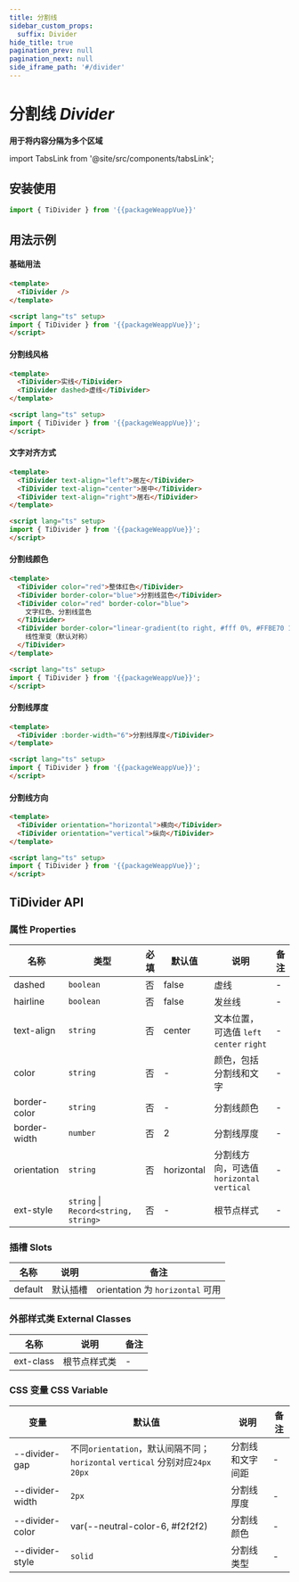 ```yaml
---
title: 分割线
sidebar_custom_props:
  suffix: Divider
hide_title: true
pagination_prev: null
pagination_next: null
side_iframe_path: '#/divider'
---
```


# 分割线 _Divider_

**用于将内容分隔为多个区域**

import TabsLink from '@site/src/components/tabsLink';

<TabsLink id="tidivider-api" />

## 安装使用

```typescript showLineNumbers
import { TiDivider } from '{{packageWeappVue}}'
```

## 用法示例

#### 基础用法

```html showLineNumbers
<template>
  <TiDivider />
</template>

<script lang="ts" setup>
import { TiDivider } from '{{packageWeappVue}}';
</script>
```

#### 分割线风格

```html showLineNumbers
<template>
  <TiDivider>实线</TiDivider>
  <TiDivider dashed>虚线</TiDivider>
</template>

<script lang="ts" setup>
import { TiDivider } from '{{packageWeappVue}}';
</script>
```

#### 文字对齐方式

```html showLineNumbers
<template>
  <TiDivider text-align="left">居左</TiDivider>
  <TiDivider text-align="center">居中</TiDivider>
  <TiDivider text-align="right">居右</TiDivider>
</template>

<script lang="ts" setup>
import { TiDivider } from '{{packageWeappVue}}';
</script>
```

#### 分割线颜色

```html showLineNumbers
<template>
  <TiDivider color="red">整体红色</TiDivider>
  <TiDivider border-color="blue">分割线蓝色</TiDivider>
  <TiDivider color="red" border-color="blue">
    文字红色、分割线蓝色
  </TiDivider>
  <TiDivider border-color="linear-gradient(to right, #fff 0%, #FFBE70 100%)" :border-width="6">
    线性渐变（默认对称）
  </TiDivider>
</template>

<script lang="ts" setup>
import { TiDivider } from '{{packageWeappVue}}';
</script>
```

#### 分割线厚度

```html showLineNumbers
<template>
  <TiDivider :border-width="6">分割线厚度</TiDivider>
</template>

<script lang="ts" setup>
import { TiDivider } from '{{packageWeappVue}}';
</script>
```

#### 分割线方向

```html showLineNumbers
<template>
  <TiDivider orientation="horizontal">横向</TiDivider>
  <TiDivider orientation="vertical">纵向</TiDivider>
</template>

<script lang="ts" setup>
import { TiDivider } from '{{packageWeappVue}}';
</script>
```
## TiDivider API
### 属性 **Properties**
| 名称        | 类型      | 必填 | 默认值     | 说明                                      | 备注 |
| ----------- | --------- | ---- | ---------- | ----------------------------------------- | ---- |
| dashed      | `boolean` | 否   | false      | 虚线                                      | -    |
| hairline    | `boolean` | 否   | false      | 发丝线                                    | -    |
| text-align   | `string`  | 否   | center     | 文本位置，可选值 `left` `center` `right ` | -    |
| color       | `string`  | 否   | -          | 颜色，包括分割线和文字                    | -    |
| border-color | `string`  | 否   | -          | 分割线颜色                                | -    |
| border-width | `number`  | 否   | 2          | 分割线厚度                                | -    |
| orientation | `string`  | 否   | horizontal | 分割线方向，可选值`horizontal` `vertical` | -    |
| ext-style    | `string` \| `Record<string, string>`  | 否   | -          | 根节点样式                                | -    |

### 插槽 **Slots**
| 名称    | 说明     | 备注                             |
| ------- | -------- | -------------------------------- |
| default | 默认插槽 | orientation 为 `horizontal` 可用 |

### 外部样式类 **External Classes**
| 名称     | 说明         | 备注 |
| -------- | ------------ | ---- |
| ext-class | 根节点样式类 | -    |

### CSS 变量 **CSS Variable**
| 变量            | 默认值                                                                         | 说明             | 备注 |
| --------------- | ------------------------------------------------------------------------------ | ---------------- | ---- |
| --divider-gap   | 不同`orientation`，默认间隔不同；`horizontal` `vertical` 分别对应`24px` `20px` | 分割线和文字间距 | -    |
| --divider-width | `2px`                                                                          | 分割线厚度       | -    |
| --divider-color | var(--neutral-color-6, #f2f2f2)                                                | 分割线颜色       | -    |
| --divider-style | `solid`                                                                        | 分割线类型       | -    |
